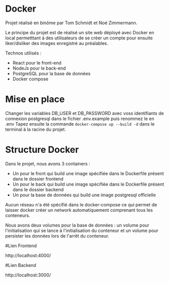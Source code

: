 # Docker

Projet réalisé en binôme par Tom Schmidt et Noé Zimmermann.

Le principe du projet est de réalisé un site web déployé avec Docker en local permetttant à des utilisateurs de se créer un compte pour ensuite liker/disliker des images enregistré au préalables.

Technos utilisés : 
- React pour le front-end
- NodeJs pour le back-end
- PostgreSQL pour la base de données
- Docker compose


# Mise en place

Changer les variables DB_USER et DB_PASSWORD avec voss identifiants de connexion postgresql dans le fichier .env.example puis renommez le en .env
Tapez ensuite la commande `docker-compose up --build -d` dans le terminal à la racine du projet.

# Structure Docker

Dans le projet, nous avons 3 containers : 
- Un pour le front qui build une image spécifiée dans le Dockerfile présent dans le dossier frontend
- Un pour le back qui build une image spécifiée dans le Dockerfile présent dans le dossier backend
- Un pour la base de données qui build une image postgresql officielle

Aucun réseau n'a été spécifié dans le docker-compose ce qui permet de laisser docker créer un network automatiquement comprenant tous les conteneurs.

Nous avons deux volumes pour la base de données : un volume pour l'initialisation qui se lance à l'initialisation du conteneur et un volume pour persister les données lors de l'arrêt du conteneur.

#Lien Frontend

http://localhost:4000/

#Lien Backend

http://localhost:3000/

